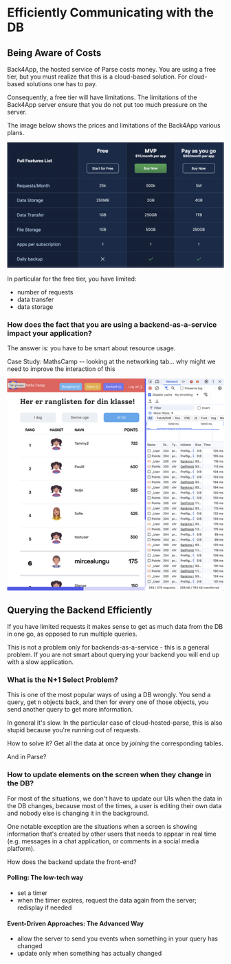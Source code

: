
# Efficiently Communicating with the DB


## Being Aware of Costs

Back4App, the hosted service of Parse costs money. You are using a free tier, but you must realize that this is a cloud-based solution. For cloud-based solutions one has to pay. 

Consequently, a free tier will have limitations. The limitations of the Back4App server ensure that you do not put too much pressure on the server. 

The image below shows the prices and limitations of the Back4App various plans. 

![](images/parse-server-plans.png)

In particular for the free tier, you have limited:
- number of requests
- data transfer
- data storage

### How does the fact that you are using a backend-as-a-service impact your application? 

The answer is: you have to be smart about resource usage. 

Case Study: MathsCamp -- looking at the networking tab... why might we need to improve the interaction of this 

![](images/maths-camp-lots-of-requests.png)

## Querying the Backend Efficiently

If you have limited requests it makes sense to get as much data from the DB in one go, as opposed to run multiple queries. 

This is not a problem only for backends-as-a-service - this is a general problem. If you are not smart about querying your backend you will end up with a slow application. 

### What is the N+1 Select Problem? 

This is one of the most popular ways of using a DB wrongly. 
You send a query, get n objects back, and then for every one of those objects, you send another query to get more information. 

In general it's slow.
In the particular case of cloud-hosted-parse, this is also stupid because you're running out of requests. 

How to solve it? Get all the data at once by *joining* the corresponding tables. 

And in Parse?

### How to update elements on the screen when they change in the DB? 

For most of the situations, we don't have to update our UIs when the data in the DB changes, because most of the times, a user is editing their own data and nobody else is changing it in the background. 

One notable exception are the situations when a screen is showing information that's created by other users that needs to appear in real time (e.g. messages in a chat application, or comments in a social media platform). 

How does the backend update the front-end? 
#### Polling: The low-tech way
- set a timer
- when the timer expires, request the data again from the server; redisplay if needed

#### Event-Driven Approaches: The Advanced Way
- allow the server to send you events when something in your query has changed
- update only when something has actually changed



